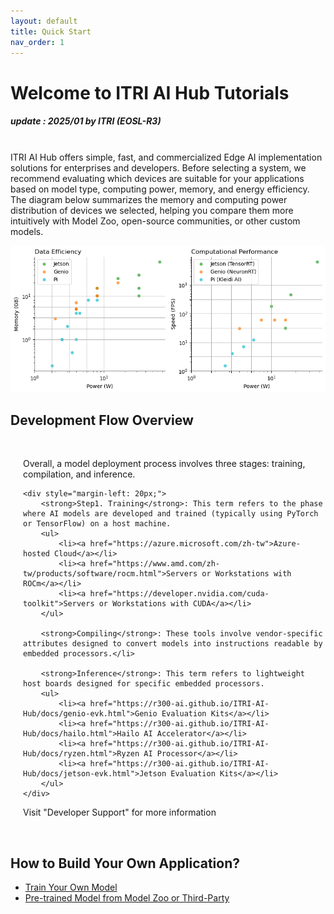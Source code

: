 ```yaml
---
layout: default
title: Quick Start
nav_order: 1
---
```


# Welcome to ITRI AI Hub Tutorials
##### update : 2025/01 by ITRI (EOSL-R3)

<br>ITRI AI Hub offers simple, fast, and commercialized Edge AI implementation solutions for enterprises and developers. Before selecting a system, we recommend evaluating which devices are suitable for your applications based on model type, computing power, memory, and energy efficiency. The diagram below summarizes the memory and computing power distribution of devices we selected, helping you compare them more intuitively with Model Zoo, open-source communities, or other custom models.

<div align="center"><img src="./docs/assets/images/pages/metric_of_all_devices.png" width="760"/></div>


## **Development Flow Overview**

<div style="margin-left: 20px;">
<br>

<p>Overall, a model deployment process involves three stages: training, compilation, and inference.</p>

    <div style="margin-left: 20px;">
        <strong>Step1. Training</strong>: This term refers to the phase where AI models are developed and trained (typically using PyTorch or TensorFlow) on a host machine.
        <ul>
            <li><a href="https://azure.microsoft.com/zh-tw">Azure-hosted Cloud</a></li>
            <li><a href="https://www.amd.com/zh-tw/products/software/rocm.html">Servers or Workstations with ROCm</a></li>
            <li><a href="https://developer.nvidia.com/cuda-toolkit">Servers or Workstations with CUDA</a></li>
        </ul>

        <strong>Compiling</strong>: These tools involve vendor-specific attributes designed to convert models into instructions readable by embedded processors.</li>

        <strong>Inference</strong>: This term refers to lightweight host boards designed for specific embedded processors. 
        <ul>
            <li><a href="https://r300-ai.github.io/ITRI-AI-Hub/docs/genio-evk.html">Genio Evaluation Kits</a></li>
            <li><a href="https://r300-ai.github.io/ITRI-AI-Hub/docs/hailo.html">Hailo AI Accelerator</a></li>
            <li><a href="https://r300-ai.github.io/ITRI-AI-Hub/docs/ryzen.html">Ryzen AI Processor</a></li>
            <li><a href="https://r300-ai.github.io/ITRI-AI-Hub/docs/jetson-evk.html">Jetson Evaluation Kits</a></li>
        </ul>
    </div>

Visit "Developer Support" for more information
</div><br>


## **How to Build Your Own Application?**

* [Train Your Own Model]()
* [Pre-trained Model from Model Zoo or Third-Party]()